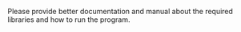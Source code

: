 Please provide better documentation and manual about the required libraries and how to run the program.
